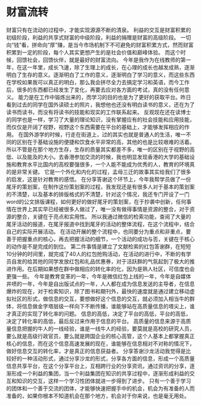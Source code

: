 # 财富流转

财富只有在流动的过程中，才能实现源源不断的清泉。
利益的交互是财富积累的初级阶段，利益的共享式财富的中级阶段，利益的捐赠是财富的高级阶段。
一切向“钱”看，拼命向“厚”赚，是当今市场机制下不可避免的财富积累方式，然而财富积累到一定的阶段，每个人其实更想产生的是社会价值和巅峰体验。
而这个时候，回馈社会，回馈伙伴，就是最好的财富流向。
今年是我作为在线教师的第一年，在这一年里，成长飞速，除了生理上的成长，在心理的成长也越发成熟，逐渐明白了生存的意义。逐渐明白了工作的意义，逐渐明白了学习的意义，而这些东西在学校如果我可以真正的明白，那么我会拼尽全力去搞定学习和英语，而今工作后，很多的东西都已经发生了变化，再要去应对各方面的考试，真的没有任何意义。
能力是在工作中锻炼出来的，而学习的目的也是为了更好的获取平台。昨日看到过去的同学在国外读硕士的照片，我想他也还没有明白读书的意义，还在为了读书而读书，而没有将读书的技能和现实的工作联系起来。
反观现在还在读博士的同学也是一样，学习了大量的理论知识，没有掌握应有的社会技能和应用技能，而仅仅是开阔了视野，视野这个东西需要在平台的基础上，才能够发挥相应的作用。
在国外游学的时候，行走在街道上，过的其实也就是普通人的生活，唯一不同的区别在于基础设施的便捷和饮食水平非常的高，其他的也是比较艰难的活着。
所以不管是在那个地方生存，生存的质量其实都差不多，唯一的区别在于视野的高低、以及能及的大小。去香港参加交流的时候，我也明显发现香港的大学的基础设施和教育水平比国内的高校要强很多，一个人能不能成为优秀的人，教育的环境真的是非常关键。
它是一个外化和内化的过程，孟母三迁的故事其实给我们了很多的启发，这是针对教育的感悟。
在分享答谢这个环节上，今年我帮学员做了一份尾牙的策划案，在制作这份策划案的过程，我发现还是有很多人对于基本的策划案的不清楚，以及基本的排版格式的不清楚，针对这个情况，我还专门开设了一门word的公文排版课程，如何更好的做好尾牙的策划案，在于抄袭中创新，任何事情在世界上其实早已经被很多人做过了，唯一没有做得事情是资源的整合，对于资源的整合，关键在于亮点和实用性。
所以我通过微信的检索功能，查阅了大量的尾牙活动的报道，在尾牙报道中找到尾牙的活动的整体流程，在这个流程中，结合自己的实际开展活动。
在活动开展的整个流程中，也同要分为重点和非重点，要善于把握重点的核心，再去把握活动的细节，一个活动的成功与否，关键在于核心的动作是不是完成的到位。
第二件事情是建立了文献检索的红包答谢群，在短短10分钟的时间里，就完成了40人的红包抢购活动，在活动的进行中，不断的有学员自发的给其他的同学发放红包和礼品优惠券，对于活跃群的气氛起到了极大的推进作用。在后期如果想在群中做相应的转化率的化，因为是熟人社区，可信度也会更强一些。
今年是教育变革的一年，今年是微信红包上线的一年，今年是自媒体井喷的一年，今年是自出版试点的一年，人人都在成为信息发送的主导者，在信息爆炸的现在，对于检索知识，除了图书和期刊外，最快的速度就是通过建立移动虚拟社区的形式，做信息的交互，要想做好这个信息的交互，就必须加入相当牛的群体，将信息做金字塔层级一样向下不断传播，谁能够站在高质量信息的塔尖上，谁才真正的实现了转化率的问题。
信息的高低，决定了平台的高低，平台的高低，决定了转化率的高低，最后反过来作用于信息的平台。
高质量的信息来源于高质量信息把握的牛人的一线经验，谁是一线牛人的经验，要莫就是高校的研究人员，要么就是高级行政官员，要么就是跨国企业的核心高管，这个人基本上都掌握真正核心的信息，而在这个信息高速发展的现在，谁能够在信息相对不对称的情况下，做好信息交互的转化率，才是真正的信息获益者。
分享答谢沙龙活动我觉得是比较好的一种活动形式，通过分享沙龙的形式，分享各方面的信息，形成一个高质量信息共享平台，在这个分享平台上，互相跨行业的分享资讯，通过资讯的分享，逐渐形成一个利益的集团，当一个利益集团在知识的共享过程中，逐渐形成利益的交互和知识的交互，这样一个学习性团体就进一步得到了进步。
只有一个善于学习的团体和一个善于交流的团体，才能够快速把握手中的机会，机会为有准备的人而准备的，如果你根本不知道机会在那个地方，机会对于你来说，也是毫无用处。
